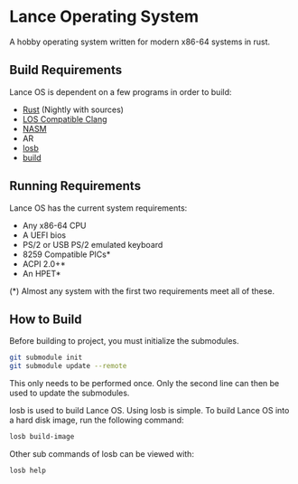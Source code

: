 # Lance Operating System
A hobby operating system written for modern x86-64 systems in rust.

## Build Requirements
Lance OS is dependent on a few programs in order to build:
 * [Rust](https://www.rust-lang.org/) (Nightly with sources)
 * [LOS Compatible Clang](https://github.com/shipsimfan/llvm-los)
 * [NASM](https://www.nasm.us/)
 * AR
 * [losb](https://github.com/shipsimfan/losb)
 * [build](https://github.com/shipsimfan/build)

## Running Requirements
Lance OS has the current system requirements:
 * Any x86-64 CPU
 * A UEFI bios
 * PS/2 or USB PS/2 emulated keyboard
 * 8259 Compatible PICs*
 * ACPI 2.0+*
 * An HPET*

(*) Almost any system with the first two requirements meet all of these.

## How to Build
Before building to project, you must initialize the submodules.
```sh
git submodule init
git submodule update --remote
```
This only needs to be performed once. Only the second line can then be used to
update the submodules.

losb is used to build Lance OS. Using losb is simple. To build Lance OS into a
hard disk image, run the following command:
```sh
losb build-image
```

Other sub commands of losb can be viewed with:
```sh
losb help
```
